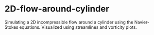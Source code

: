 # 2D-flow-around-cylinder
Simulating a 2D incompressible flow around a cylinder using the Navier-Stokes equations. Visualized using streamlines and vorticity plots.
